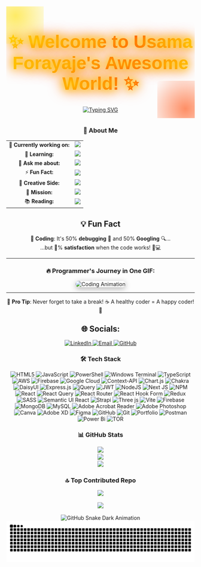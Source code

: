 <div align="center" style="margin: 20px 0; position: relative; overflow: hidden;">
  <h1 style="
    font-family: 'Poppins', sans-serif; 
    font-size: 3rem; 
    color: #FFD700; 
    text-shadow: 0 0 20px #FFD700, 0 0 30px #FFA500, 0 0 40px #FF4500;
    animation: glow 2s infinite alternate;
    background: linear-gradient(90deg, #FFD700, #FFA500, #FF4500, #FFD700);
    -webkit-background-clip: text;
    -webkit-text-fill-color: transparent;
  ">
    ✨ Welcome to Usama Forayaje's Awesome World! ✨
  </h1>
  <div style="position: absolute; top: -50px; left: -50px; width: 150px; height: 150px; background: radial-gradient(circle, rgba(255, 223, 0, 0.6), transparent); animation: float 3s ease-in-out infinite;"></div>
  <div style="position: absolute; bottom: -50px; right: -50px; width: 150px; height: 150px; background: radial-gradient(circle, rgba(255, 69, 0, 0.6), transparent); animation: float 3s ease-in-out infinite reverse;"></div>

<a href="https://git.io/typing-svg"><img src="https://readme-typing-svg.herokuapp.com?font=Fira+Code&size=18&pause=1000&color=677CF7&random=true&width=600&height=70&lines=%F0%9F%8C%90+Building+Modern%2C+Responsive+Web+Applications;%F0%9F%92%BB+React+Ninja+%7C+Tailwind+Wizard;%F0%9F%8C%9F+Shaping+the+Future+of+Web+Development;%F0%9F%AA%84+Creating+Magic+with+HTML%2C+CSS%2C+%26+JS;%F0%9F%9B%A0%EF%B8%8F+Frontend+Alchemist+%7C+Breathing+Life+Into+Websites;%F0%9F%94%A5+Design+%2B+Code+%3D+Perfect+Harmony;%F0%9F%92%A1+Dream+It%2C+Design+It%2C+Build+It;%F0%9F%93%B1+Mobile-First+%7C+Responsive+Design+Advocate;%F0%9F%91%A8%E2%80%8D%F0%9F%92%BB+Welcome+to+My+Code+Lab!+%7C+Explore+My+Digital+Creations;%F0%9F%A7%91%E2%80%8D%F0%9F%92%BB+Coding+Interfaces+That+Users+Love" alt="Typing SVG" /></a>

</div>

<div align="center">

### 🌟 About Me

<table style="width: 100%; text-align: center; border-spacing: 10px;">
  <tr>
    <td>🔭 <b>Currently working on:</b></td>
    <td>
      <img src="https://img.shields.io/badge/Frontend_Development-6C63FF?style=for-the-badge&logo=react&logoColor=white" style="animation: pulse 1.5s infinite;">
    </td>
  </tr>
  <tr>
    <td>🌱 <b>Learning:</b></td>
    <td>
      <img src="https://img.shields.io/badge/MERN_Stack-FFC107?style=for-the-badge&logo=node.js&logoColor=black" style="animation: pulse 1.5s infinite;">
    </td>
  </tr>
  <tr>
    <td>💬 <b>Ask me about:</b></td>
    <td>
      <img src="https://img.shields.io/badge/ReactJS-00BCD4?style=for-the-badge&logo=react&logoColor=white" style="animation: pulse 1.5s infinite;">
    </td>
  </tr>
  <tr>
    <td>⚡ <b>Fun Fact:</b></td>
    <td>
      <img src="https://img.shields.io/badge/I_Love-Creating_Responsive_Designs-29B6F6?style=for-the-badge&logo=code&logoColor=white" style="animation: pulse 1.5s infinite;">
    </td>
  </tr>
  <tr>
    <td>🎨 <b>Creative Side:</b></td>
    <td>
      <img src="https://img.shields.io/badge/UX_UI_Design-FF4081?style=for-the-badge&logo=figma&logoColor=white" style="animation: bounce 1s infinite;">
    </td>
  </tr>
  <tr>
    <td>🚀 <b>Mission:</b></td>
    <td>
      <img src="https://img.shields.io/badge/Building_Impactful_Apps-FF5722?style=for-the-badge&logo=android&logoColor=white" style="animation: bounce 1s infinite;">
    </td>
  </tr>
  <tr>
    <td>📚 <b>Reading:</b></td>
    <td>
      <img src="https://img.shields.io/badge/JavaScript_Fundamentals-2196F3?style=for-the-badge&logo=javascript&logoColor=white" style="animation: bounce 1s infinite;">
    </td>
  </tr>
</table>

</div>

<div align="center">

## 💡 **Fun Fact**

🌟 **Coding**: It's 50% **debugging** 🐞 and 50% **Googling** 🔍...  
...but 💯% **satisfaction** when the code works! 🚀💻  

---

### 🔥 **Programmer's Journey in One GIF:**

<img src="https://i.giphy.com/media/v1.Y2lkPTc5MGI3NjExc3BuNmZ4NGFrbDlsMXBleGYycml3am5lbmV4b2lvMXVidzUxeTh4OCZlcD12MV9pbnRlcm5hbF9naWZfYnlfaWQmY3Q9Zw/scZPhLqaVOM1qG4lT9/giphy.gif" 
     width="300" 
     alt="Coding Animation" 
     style="border-radius: 15px; box-shadow: 0 4px 15px rgba(0, 0, 0, 0.3);">

---

💖 **Pro Tip**: Never forget to take a break! ☕ A healthy coder = A happy coder! 🎉

</div>


<div align="center">

## 🌐 Socials:

  <a href="https://linkedin.com/in/yourprofile" target="_blank">
    <img src="https://img.shields.io/badge/LinkedIn-Connect-blue?style=for-the-badge&logo=linkedin&logoColor=white" alt="LinkedIn">
  </a>
  <a href="mailto:usamaforayaje03.com" target="_blank">
    <img src="https://img.shields.io/badge/Email-Contact-FF4136?style=for-the-badge&logo=gmail&logoColor=white" alt="Email">
  </a>
  <a href="https://github.com/usama-forayeje" target="_blank">
    <img src="https://img.shields.io/badge/GitHub-Follow-black?style=for-the-badge&logo=github&logoColor=white" alt="GitHub">
  </a>
</div>

<div align="center">
  
### 🛠️ Tech Stack

![HTML5](https://img.shields.io/badge/html5-%23E34F26.svg?style=for-the-badge&logo=html5&logoColor=white)
![JavaScript](https://img.shields.io/badge/javascript-%23323330.svg?style=for-the-badge&logo=javascript&logoColor=%23F7DF1E)
![PowerShell](https://img.shields.io/badge/PowerShell-%235391FE.svg?style=for-the-badge&logo=powershell&logoColor=white)
![Windows Terminal](https://img.shields.io/badge/Windows%20Terminal-%234D4D4D.svg?style=for-the-badge&logo=windows-terminal&logoColor=white)
![TypeScript](https://img.shields.io/badge/typescript-%23007ACC.svg?style=for-the-badge&logo=typescript&logoColor=white)
![AWS](https://img.shields.io/badge/AWS-%23FF9900.svg?style=for-the-badge&logo=amazon-aws&logoColor=white)
![Firebase](https://img.shields.io/badge/firebase-%23039BE5.svg?style=for-the-badge&logo=firebase) ![Google Cloud](https://img.shields.io/badge/GoogleCloud-%234285F4.svg?style=for-the-badge&logo=google-cloud&logoColor=white)
![Context-API](https://img.shields.io/badge/Context--Api-000000?style=for-the-badge&logo=react) ![Chart.js](https://img.shields.io/badge/chart.js-F5788D.svg?style=for-the-badge&logo=chart.js&logoColor=white) ![Chakra](https://img.shields.io/badge/chakra-%234ED1C5.svg?style=for-the-badge&logo=chakraui&logoColor=white)
![DaisyUI](https://img.shields.io/badge/daisyui-5A0EF8?style=for-the-badge&logo=daisyui&logoColor=white)
![Express.js](https://img.shields.io/badge/express.js-%23404d59.svg?style=for-the-badge&logo=express&logoColor=%2361DAFB)
![jQuery](https://img.shields.io/badge/jquery-%230769AD.svg?style=for-the-badge&logo=jquery&logoColor=white)
![JWT](https://img.shields.io/badge/JWT-black?style=for-the-badge&logo=JSON%20web%20tokens)
![NodeJS](https://img.shields.io/badge/node.js-6DA55F?style=for-the-badge&logo=node.js&logoColor=white)
![Next JS](https://img.shields.io/badge/Next-black?style=for-the-badge&logo=next.js&logoColor=white) ![NPM](https://img.shields.io/badge/NPM-%23CB3837.svg?style=for-the-badge&logo=npm&logoColor=white) ![React](https://img.shields.io/badge/react-%2320232a.svg?style=for-the-badge&logo=react&logoColor=%2361DAFB)
![React Query](https://img.shields.io/badge/-React%20Query-FF4154?style=for-the-badge&logo=react%20query&logoColor=white)
![React Router](https://img.shields.io/badge/React_Router-CA4245?style=for-the-badge&logo=react-router&logoColor=white)
![React Hook Form](https://img.shields.io/badge/React%20Hook%20Form-%23EC5990.svg?style=for-the-badge&logo=reacthookform&logoColor=white)
![Redux](https://img.shields.io/badge/redux-%23593d88.svg?style=for-the-badge&logo=redux&logoColor=white)
![SASS](https://img.shields.io/badge/SASS-hotpink.svg?style=for-the-badge&logo=SASS&logoColor=white) ![Semantic UI React](https://img.shields.io/badge/Semantic%20UI%20React-%2335BDB2.svg?style=for-the-badge&logo=SemanticUIReact&logoColor=white)
![Strapi](https://img.shields.io/badge/strapi-%232E7EEA.svg?style=for-the-badge&logo=strapi&logoColor=white)
![Three js](https://img.shields.io/badge/threejs-black?style=for-the-badge&logo=three.js&logoColor=white)
![Vite](https://img.shields.io/badge/vite-%23646CFF.svg?style=for-the-badge&logo=vite&logoColor=white) ![Firebase](https://img.shields.io/badge/firebase-a08021?style=for-the-badge&logo=firebase&logoColor=ffcd34)
![MongoDB](https://img.shields.io/badge/MongoDB-%234ea94b.svg?style=for-the-badge&logo=mongodb&logoColor=white)
![MySQL](https://img.shields.io/badge/mysql-4479A1.svg?style=for-the-badge&logo=mysql&logoColor=white) ![Adobe Acrobat Reader](https://img.shields.io/badge/Adobe%20Acrobat%20Reader-EC1C24.svg?style=for-the-badge&logo=Adobe%20Acrobat%20Reader&logoColor=white)
![Adobe Photoshop](https://img.shields.io/badge/adobe%20photoshop-%2331A8FF.svg?style=for-the-badge&logo=adobe%20photoshop&logoColor=white)
![Canva](https://img.shields.io/badge/Canva-%2300C4CC.svg?style=for-the-badge&logo=Canva&logoColor=white)
![Adobe XD](https://img.shields.io/badge/Adobe%20XD-470137?style=for-the-badge&logo=Adobe%20XD&logoColor=#FF61F6)
![Figma](https://img.shields.io/badge/figma-%23F24E1E.svg?style=for-the-badge&logo=figma&logoColor=white)
![GitHub](https://img.shields.io/badge/github-%23121011.svg?style=for-the-badge&logo=github&logoColor=white)
![Git](https://img.shields.io/badge/git-%23F05033.svg?style=for-the-badge&logo=git&logoColor=white) ![Portfolio](https://img.shields.io/badge/Portfolio-%23000000.svg?style=for-the-badge&logo=firefox&logoColor=#FF7139)
![Postman](https://img.shields.io/badge/Postman-FF6C37?style=for-the-badge&logo=postman&logoColor=white)
![Power Bi](https://img.shields.io/badge/power_bi-F2C811?style=for-the-badge&logo=powerbi&logoColor=black)
![TOR](https://img.shields.io/badge/tor-%237E4798.svg?style=for-the-badge&logo=tor-project&logoColor=white)

</div>

<div align="center">
 
### 📊 GitHub Stats

![](https://github-readme-stats.vercel.app/api?username=usama-forayeje&theme=dark&hide_border=false&include_all_commits=true&count_private=true)
<br/>
![](https://github-readme-streak-stats.herokuapp.com/?user=usama-forayeje&theme=dark&hide_border=false)<br/>
![](https://github-readme-stats.vercel.app/api/top-langs/?username=usama-forayeje&theme=dark&hide_border=false&include_all_commits=true&count_private=true&layout=compact)

</div>

 <div align=" center">

### 🔝 Top Contributed Repo

![](https://github-contributor-stats.vercel.app/api?username=usama-forayeje&limit=5&theme=dark&combine_all_yearly_contributions=true)

<div>

![](https://visitcount.itsvg.in/api?id=usamaforayaje&icon=0&color=0)

![GitHub Snake Dark Animation](https://github.com/<your-username>/<repo-name>/blob/output/github-snake-dark.svg)
![Snake Animation](https://github.com/usama-forayeje/usama-forayaje03/blob/output/github-snake.svg)
